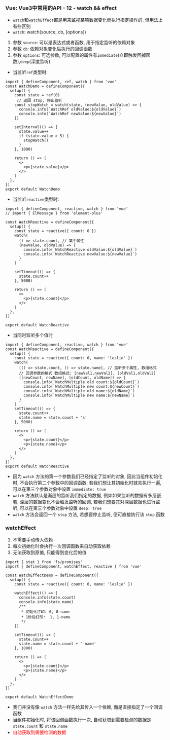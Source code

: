 ### Vue: Vue3中常用的API - 12 - watch && effect
- `watch`和`watchEffect`都是用来监视某项数据变化而执行指定操作的. 但用法上有些区别
- `watch`: watch(source, cb, [options])
1. 参数 `source`: 可以是表达式或者函数, 用于指定监听的依赖对象
2. 参数 `cb`: 依赖对象变化后执行的回调函数
3. 参数 `options`: 可选参数, 可以配置的属性有`immediate`(立即触发回掉函数),`deep`(深度监听)
- 当监听`ref`类型时:
```tsx
import { defineComponent, ref, watch } from 'vue'
const WatchDemo = defineComponent({
  setup() {
    const state = ref(0)
     // 返回 stop, 停止监听
    const stopWatch = watch(state, (newValue, oldValue) => {
      console.info(`WatchRef oldValue:${oldValue}`)
      console.info(`WatchRef newValue:${newValue}`)
    })

    setInterval(() => {
      state.value++
      if (state.value > 5) {
        stopWatch()
      }
    }, 1000)

    return () => (
      <>
        <p>{state.value}</p>
      </>
    )
  },
})
export default WatchDemo
```

- 当监听`reactive`类型时:
```tsx
import { defineComponent, reactive, watch } from 'vue'
// import { ElMessage } from 'element-plus'

const WatchReactive = defineComponent({
  setup() {
    const state = reactive({ count: 0 })
    watch(
      () => state.count, // 某个属性
      (newValue, oldValue) => {
        console.info(`WatchReactive oldValue:${oldValue}`)
        console.info(`WatchReactive newValue:${newValue}`)
      }
    )

    setTimeout(() => {
      state.count++
    }, 5000)

    return () => (
      <>
        <p>{state.count}</p>
      </>
    )
  },
})

export default WatchReactive

```

- 当同时监听多个值时
```tsx
import { defineComponent, reactive, watch } from 'vue'
const WatchReactive = defineComponent({
  setup() {
    const state = reactive({ count: 0, name: 'leslie' })
    watch(
      [() => state.count, () => state.name], // 监听多个属性, 数组格式
      // 回调参数的格式 数组格式: [newVal1,newVal2], [oldVal1,oldVal2]
      ([newCount, newName], [oldCount, oldName]) => {
        console.info(`WatchMultiple old count:${oldCount}`)
        console.info(`WatchMultiple new count:${newCount}`)
        console.info(`WatchMultiple old name:${oldName}`)
        console.info(`WatchMultiple new name:${newName}`)
      }
    )
    setTimeout(() => {
      state.count++
      state.name = state.count + 's'
    }, 5000)

    return () => (
      <>
        <p>{state.count}</p>
        <p>{state.name}</p>
      </>
    )
  },
})
export default WatchReactive
```
- 因为 `watch` 方法的第一个参数我们已经指定了监听的对象, 因此当组件初始化时, 不会执行第二个参数中的回调函数, 若我们想让其初始化时就先执行一遍, 可以在第三个参数对象中设置 `immediate: true`
- `watch` 方法默认是渐层的监听我们指定的数据, 例如如果监听的数据有多层嵌套, 深层的数据变化不会触发监听的回调, 若我们想要其对深层数据也进行监听, 可以在第三个参数对象中设置 `deep: true`
- `watch` 方法会返回一个 `stop` 方法, 若想要停止监听, 便可直接执行该 `stop` 函数


### watchEffect
1. 不需要手动传入依赖
2. 每次初始化时会执行一次回调函数来自动获取依赖
3. 无法获取到原值, 只能得到变化后的值
```tsx
import { stat } from 'fs/promises'
import { defineComponent, watchEffect, reactive } from 'vue'

const WatchEffectDemo = defineComponent({
  setup() {
    const state = reactive({ count: 0, name: 'leslie' })

    watchEffect(() => {
      console.info(state.count)
      console.info(state.name)
      /**
       * 初始化打印: 0, 0-name
       * 1秒后打印:  1, 1-name
       */
    })

    setTimeout(() => {
      state.count++
      state.name = state.count + '-name'
    }, 1000)

    return () => (
      <>
        <p>{state.count}</p>
        <p>{state.name}</p>
      </>
    )
  },
})

export default WatchEffectDemo
```
- 我们并没有像 `watch` 方法一样先给其传入一个依赖, 而是直接指定了一个回调函数
- 当组件初始化时, 将该回调函数执行一次, 自动获取到需要检测的数据是 `state.count` 和 `state.name`
- <font color="#FF0000">自动获取到需要检测的数据</font>